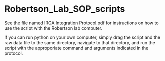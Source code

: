 # Robertson_Lab_SOP_scripts


See the file named IRGA Integration Protocol.pdf for instructions on how to use the script with the Robertson lab computer. 

If you can run python on your own computer, simply drag the script and the raw data file to the same directory, 
navigate to that directory, and run the script with the approporiate command and arguments indicated in the protocol. 
